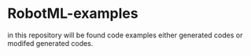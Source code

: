 RobotML-examples
================

in this repository will be found code examples either generated codes or modifed generated codes.
